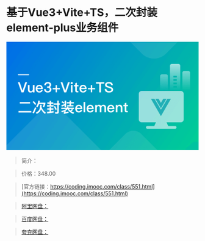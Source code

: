# 基于Vue3+Vite+TS，二次封装element-plus业务组件

![img](../../assets/619c95910957562305400304.png)

> 简介：

> 价格：348.00

> [官方链接：https://coding.imooc.com/class/551.html](https://coding.imooc.com/class/551.html)

> [阿里网盘：]()

> [百度网盘：]()

> [夸克网盘：]()
